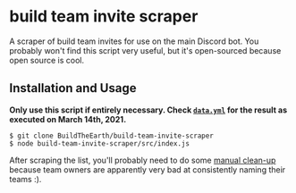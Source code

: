 # build team invite scraper

A scraper of build team invites for use on the main Discord bot. You probably won't find this script very useful, but it's open-sourced because open source is cool.

## Installation and Usage

**Only use this script if entirely necessary. Check [`data.yml`](data.yml) for the result as executed on March 14th, 2021.**

    $ git clone BuildTheEarth/build-team-invite-scraper
    $ node build-team-invite-scraper/src/index.js

After scraping the list, you'll probably need to do some [manual clean-up](https://github.com/BuildTheEarth/build-team-invite-scraper/commit/dc548cd0) because team owners are apparently very bad at consistently naming their teams :).
